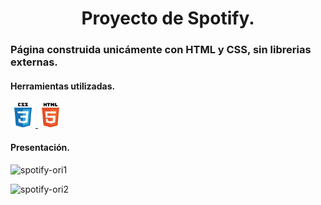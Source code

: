 <h1 align="center">Proyecto de Spotify. </h1>

<h3 align="left">Página construida unicámente con HTML y CSS, sin librerias externas. </h3>

<h4 align="left">Herramientas utilizadas.</h4>
<p align="left"> <a href="https://getbootstrap.com" target="_blank"> <img src="https://raw.githubusercontent.com/devicons/devicon/master/icons/css3/css3-original-wordmark.svg" alt="css3" width="40" height="40"/> </a> <img src="https://raw.githubusercontent.com/devicons/devicon/master/icons/html5/html5-original-wordmark.svg" alt="html5" width="40" height="40"/> </a> 

<h4 align="left">Presentación.</h4>

![spotify-ori1](https://user-images.githubusercontent.com/70654012/146819611-8d1ae078-d61f-4617-8857-5fb29620a56e.png)

![spotify-ori2](https://user-images.githubusercontent.com/70654012/146819615-b70aad6f-e251-40f4-b9fe-261e3ea64762.png)
